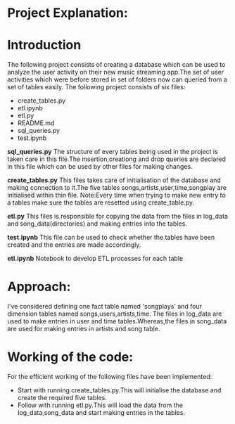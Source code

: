# Project Explanation:

# Introduction
The following project consists of creating a database which can be used to analyze the user activity on their new music streaming app.The set of user activities which were before stored in set of folders now can queried from a set of tables easily.
The following project consists of six files:
* create_tables.py
* etl.ipynb
* etl.py
* README.md
* sql_queries.py
* test.ipynb

**sql_queries.py**
The structure of every tables being used in the project is taken care in this file.The insertion,creationg and drop queries are declared in this file which can be used by other files for making changes.

**create_tables.py**
This files takes care of initialisation of the database and making connection to it.The five tables songs,artists,user,time,songplay are initialised within thin file.
Note:Every time when trying to make new entry to a tables make sure the tables are resetted using create_table.py.

**etl.py**
This files is responsible for copying the data from the files in log_data and song_data(directories) and making entries into the tables.

**test.ipynb**
This file can be used to check whether the tables have been created and the entries are made accordingly.

**etl.ipynb**
Notebook to develop ETL processes for each table

# Approach:
I've considered defining one fact table named 'songplays' and four dimension tables named songs,users,artists,time.
The files in log_data are used to make entries in user and time tables.Whereas,the files in song_data are used for making entries in artists and song table.


# Working of the code:
For the efficient working of the following files have been implemented:
- Start with running create_tables.py.This will initialise the database and create the required five tables.
- Follow with running etl.py.This will load the data from the log_data,song_data and start making entries in the tables.
